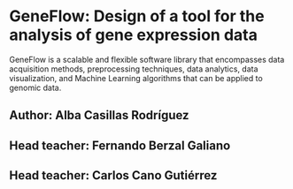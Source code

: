 # GeneFlow: Design of a tool for the analysis of gene expression data

GeneFlow is a scalable and flexible software library that encompasses data acquisition methods, preprocessing techniques, data analytics, data visualization, and Machine Learning algorithms that can be applied to genomic data.

## Author: Alba Casillas Rodríguez
## Head teacher: Fernando Berzal Galiano
## Head teacher: Carlos Cano Gutiérrez

